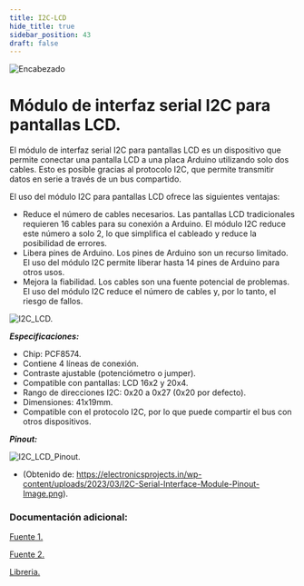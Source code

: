```yaml
---
title: I2C-LCD
hide_title: true
sidebar_position: 43
draft: false
---
```

![Encabezado](https://firebasestorage.googleapis.com/v0/b/modulo-b3e1a.appspot.com/o/General%2Fimagenes%2Flogo%20sena%202.png?alt=media&token=f8400ade-f50e-4175-8ff1-d69a8bc9a180&_gl=1*1b8f15f*_ga*MTE3MTQwMjUxOS4xNjk2MjYzMDI3*_ga_CW55HF8NVT*MTY5NjI3NDM1NS4yLjEuMTY5NjI3NTE4My4zMS4wLjA.)

# **Módulo de interfaz serial I2C para pantallas LCD.**

El módulo de interfaz serial I2C para pantallas LCD es un dispositivo que permite conectar una pantalla LCD a una placa Arduino utilizando solo dos cables. Esto es posible gracias al protocolo I2C, que permite transmitir datos en serie a través de un bus compartido.

El uso del módulo I2C para pantallas LCD ofrece las siguientes ventajas:

- Reduce el número de cables necesarios. Las pantallas LCD tradicionales requieren 16 cables para su conexión a Arduino. El módulo I2C reduce este número a solo 2, lo que simplifica el cableado y reduce la posibilidad de errores.
- Libera pines de Arduino. Los pines de Arduino son un recurso limitado. El uso del módulo I2C permite liberar hasta 14 pines de Arduino para otros usos.
- Mejora la fiabilidad. Los cables son una fuente potencial de problemas. El uso del módulo I2C reduce el número de cables y, por lo tanto, el riesgo de fallos.

![I2C_LCD.](https://firebasestorage.googleapis.com/v0/b/modulo-b3e1a.appspot.com/o/General%2Fimagenes%2FRepositorio%2FI2C.jpg?alt=media&token=0ef5e749-87c3-4c53-b112-25f9cb75b0e8)

***Especificaciones:***

- Chip: PCF8574.
- Contiene 4 líneas de conexión.
- Contraste ajustable (potenciómetro o jumper).
- Compatible con pantallas: LCD 16x2 y 20x4.
- Rango de direcciones I2C: 0x20 a 0x27 (0x20 por defecto).
- Dimensiones: 41x19mm.
- Compatible con el protocolo I2C, por lo que puede compartir el bus con otros dispositivos.

***Pinout:***

![I2C_LCD_Pinout](https://firebasestorage.googleapis.com/v0/b/modulo-b3e1a.appspot.com/o/General%2Fimagenes%2FRepositorio%2FI2C-Pinout.png?alt=media&token=46514d2f-a662-4180-90f3-44aa16abfc0c).
- (Obtenido de: https://electronicsprojects.in/wp-content/uploads/2023/03/I2C-Serial-Interface-Module-Pinout-Image.png).

### Documentación adicional:

[Fuente 1.](https://electronicsprojects.in/components/i2c-serial-interface-module-pinout-and-projects/)

[Fuente 2.](https://www.eneka.com.uy/robotica/modulos-comunicacion/m%C3%B3dulo-interfaz-serail-i2c-detail.html#:~:text=El%20M%C3%B3dulo%20de%20interfaz%20serial,de%20sensores%20o%20tarjetas%20SD.)

[Libreria.](https://firebasestorage.googleapis.com/v0/b/modulo-b3e1a.appspot.com/o/General%2Fimagenes%2FRepositorio%2FLiquidCrystal_I2C.zip?alt=media&token=3b8f55f5-a2e6-43aa-8323-388a483d0678)